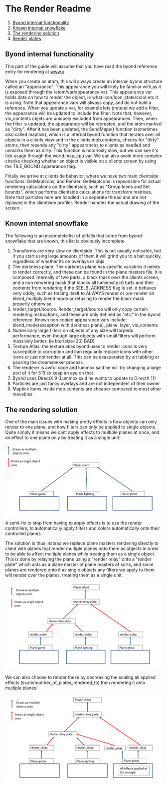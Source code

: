 # The Render Readme

1. [Byond internal functionality](#byond-internal-functionality)
2. [Known internal snowflake](#known-internal-snowflake)
3. [The rendering solution](#the-rendering-solution)
4. [Render plates](#render-plates)

## Byond internal functionality
This part of the guide will assume that you have read the byond reference entry for rendering at www.x

When you create an atom, this will always create an internal byond structure called an "appearance". This appearance you will likely be familiar with,as it is exposed through the /atom/var/appearance var. This appearance var holds data on how to render the object, ie what icon/icon_state/color etc it is using. Note that appearance vars will always copy, and do not hold a reference. When you update a var, for example lets pretend we add a filter, the appearance will be updated to include the filter. Note that, however, vis_contents objets are uniquely excluded from appearances. Then, when the filter is updated, the appearance will be recreated, and the atom marked as "dirty". After it has been updated, the SendMaps() function (sometimes also called maptick), which is a internal byond function that iterates over all objects in a clients view and in the clients.mob.contents, checks for "dirty" atoms, then resends any "dirty" appearances to clients as needed and unmarks them as dirty. This function is notoriosly slow, but we can see it's tick usage through the world.map_cpu var. We can also avoid more complex checks checking whether an object is visible on a clients screen by using the TILE_BOUND appearance flag.

Finally we arrive at clientside behavior, where we have two main clientside functions: GetMapIcons, and Render. GetMapIcons is repsonsible for actual rendering calculations on the clientside, such as "Group Icons and Set bounds", which performs clientside calculations for transform matrixes. Note that particles here are handled in a seperate thread and are not diplayed in the clientside profiler. Render handles the actual drawing of the screen.

## Known internal snowflake
The following is an incomplete list of pitfalls that come from byond snowflake that are known, this list is obviously incomplete.

1. Transforms are very slow on clientside. This is not usually noticable, but if you start using large amounts of them it will grind you to a halt quickly, regardless of whether its on overlays or objs
2. The darkness plane. The darkness plane has specific variables it needs to render correctly, and these can be found in the plane masters file. it is composed internally of two parts, a black mask over the clients screen, and a non rendering mask that blocks all luminosity=0 turfs and their contents from rendering if the SEE_BLACKNESS flag is set. it behaves very oddly, such as forcing itself to ALWAYS render or pre-render on blend_multiply blend mode or refusing to render the black mask properly otherwise.
3. render_target/source. Render_target/source will only copy certain rendering instructions, and these are only defined as "etc." in the byond reference. Known non copied appearance vars include: blend_mode(exception with darkness plane), plane, layer, vis_contents
4. Numerically large filters on objects of any size will torpedo performance, even though large objects with small filters will perform massively better. (ie blur(size=20) BAD)
5. Texture Atlas: the texture atlas byond uses to render icons is very susceptible to corruption and can regularily replace icons with other icons or just not render at all. This can be exasperated by alt tabbing or pausing the dreamseeker process.
6. The renderer is awful code and lummox said he will try changing a large part of it for 515 so keep an eye on that
7. Byond uses DirectX 9 (Lummox said he wants to update to DirectX 11)
8. Particles are just fancy overlays and are not independent of their owner
9. Maptick items inside mob.contents are cheaper compared to most other movables

## The rendering solution
One of the main issues with making pretty effects is how objects can only render to one plane, and how filters can only be applied to single objects. Quite simply it means we cant apply effects to multiple planes at once, and an effect to one plane only by treating it as a single unit:

![](https://raw.githubusercontent.com/tgstation/documentation-assets/main/rendering/renderpipe_old.png)

A semi-fix to stop from having to apply effects is to use the render controllers, to automatically apply filters and colors automatically onto their controlled planes.

The solution is thus instead we replace plane masters rendering directly to client with planes that render multiple planes onto them as objects in order to be able to affect multiple planes while treating them as a single object. This is done by relaying the plane using a "render relay" onto a "render plate" which acts as a plane master of plane masters of sorts, and since planes are rendered onto it as single objects any filters we apply to them will render over the planes, treating them as a single unit.

![](https://raw.githubusercontent.com/tgstation/documentation-assets/main/rendering/renderpipe_refactored.png)

We can also choose to render these by decreasing the scaling all applied effects (scale/number_of_plates_rendered_to) then rendering it onto multiple planes:

![](https://raw.githubusercontent.com/tgstation/documentation-assets/main/rendering/renderpipe_refactored_multiple.png)

